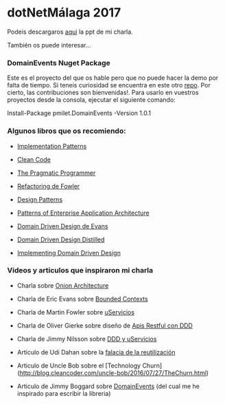 # dotNetMálaga 2017

Podeis descargaros [aqui](https://github.com/pmilet/dotnetmalaga/blob/master/Usando%20DDD%20para%20construir%20microservicios.pptx) la ppt de mi charla.

También os puede interesar...

### DomainEvents Nuget Package
Este es el proyecto del que os hable pero que no puede hacer la demo por falta de tiempo.
Si teneis curiosidad se encuentra en este otro [repo](https://github.com/pmilet/domainevents). 
Por cierto, las contribuciones son bienvenidas!. 
Para usarlo en vuestros proyectos desde la consola, ejecutar el siguiente comando:

Install-Package pmilet.DomainEvents -Version 1.0.1

### Algunos libros que os recomiendo:

* [Implementation Patterns](https://www.amazon.com/Implementation-Patterns-Kent-Beck/dp/0321413091)

* [Clean Code](https://www.amazon.es/Clean-Code-Handbook-Software-Craftsmanship/dp/0132350882)

* [The Pragmatic Programmer](https://www.amazon.com/Pragmatic-Programmer-Journeyman-Master/dp/020161622X)

* [Refactoring de Fowler](https://www.amazon.es/Refactoring-Improving-Design-Existing-Technology/dp/0201485672)

* [Design Patterns](https://www.amazon.com/Design-Patterns-Elements-Reusable-Object-Oriented/dp/0201633612)

* [Patterns of Enterprise Application Architecture](https://www.amazon.com/Patterns-Enterprise-Application-Architecture-Martin/dp/0321127420)

* [Domain Driven Design de Evans](https://www.amazon.es/Domain-Driven-Design-Tackling-Complexity-Software/dp/0321125215)

* [Domain Driven Design Distilled](https://www.amazon.com/Domain-Driven-Design-Distilled-Vaughn-Vernon/dp/0134434420)

* [Implementing Domain Driven Design](https://www.amazon.com/Implementing-Domain-Driven-Design-Vaughn-Vernon/dp/0321834577)

### Videos y articulos que inspiraron mi charla
* Charla sobre [Onion Architecture](https://www.youtube.com/watch?v=pL9XeNjy_z4&feature=youtu.be)

* Charla de Eric Evans sobre [Bounded Contexts](https://www.youtube.com/watch?v=yPvef9R3k-M&feature=youtu.be)

*  Charla de Martin Fowler sobre [uServicios](https://www.youtube.com/watch?v=wgdBVIX9ifA&feature=youtu.be)

* Charla de Oliver Gierke sobre diseño de [Apis Restful con DDD](https://www.youtube.com/watch?v=1RgXgZcj5nM&feature=youtu.be)

* Charla de Jimmy Nilsson sobre [DDD y uServicios](https://channel9.msdn.com/Events/TechDays-Sweden/Techdays-Sweden-2016/DDD-is-back-the-backbone-of-microservices)

* Articulo de Udi Dahan sobre la [falacia de la reutilización](http://udidahan.com/2009/06/07/the-fallacy-of-reuse/)

* Articulo de Uncle Bob sobre el [Technology Churn] (http://blog.cleancoder.com/uncle-bob/2016/07/27/TheChurn.html)

* Articulo de Jimmy Boggard sobre [DomainEvents](https://lostechies.com/jimmybogard/2014/05/13/a-better-domain-events-pattern/) (del cual me he inspirado para escribir la libreria)






